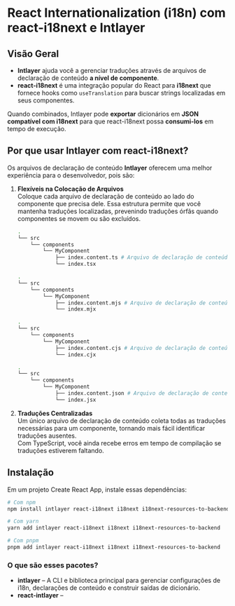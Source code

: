 # React Internationalization (i18n) com react-i18next e Intlayer

## Visão Geral

- **Intlayer** ajuda você a gerenciar traduções através de arquivos de declaração de conteúdo **a nível de componente**.
- **react-i18next** é uma integração popular do React para **i18next** que fornece hooks como `useTranslation` para buscar strings localizadas em seus componentes.

Quando combinados, Intlayer pode **exportar** dicionários em **JSON compatível com i18next** para que react-i18next possa **consumi-los** em tempo de execução.

## Por que usar Intlayer com react-i18next?

Os arquivos de declaração de conteúdo **Intlayer** oferecem uma melhor experiência para o desenvolvedor, pois são:

1. **Flexíveis na Colocação de Arquivos**  
   Coloque cada arquivo de declaração de conteúdo ao lado do componente que precisa dele. Essa estrutura permite que você mantenha traduções localizadas, prevenindo traduções órfãs quando componentes se movem ou são excluídos.

   ```bash codeFormat="typescript"
   .
   └── src
       └── components
           └── MyComponent
               ├── index.content.ts # Arquivo de declaração de conteúdo
               └── index.tsx
   ```

   ```bash codeFormat="esm"
   .
   └── src
       └── components
           └── MyComponent
               ├── index.content.mjs # Arquivo de declaração de conteúdo
               └── index.mjx
   ```

   ```bash codeFormat="cjs"
   .
   └── src
       └── components
           └── MyComponent
               ├── index.content.cjs # Arquivo de declaração de conteúdo
               └── index.cjx
   ```

   ```bash codeFormat="json"
   .
   └── src
       └── components
           └── MyComponent
               ├── index.content.json # Arquivo de declaração de conteúdo
               └── index.jsx
   ```

2. **Traduções Centralizadas**  
   Um único arquivo de declaração de conteúdo coleta todas as traduções necessárias para um componente, tornando mais fácil identificar traduções ausentes.  
   Com TypeScript, você ainda recebe erros em tempo de compilação se traduções estiverem faltando.

## Instalação

Em um projeto Create React App, instale essas dependências:

```bash
# Com npm
npm install intlayer react-i18next i18next i18next-resources-to-backend
```

```bash
# Com yarn
yarn add intlayer react-i18next i18next i18next-resources-to-backend
```

```bash
# Com pnpm
pnpm add intlayer react-i18next i18next i18next-resources-to-backend
```

### O que são esses pacotes?

- **intlayer** – A CLI e biblioteca principal para gerenciar configurações de i18n, declarações de conteúdo e construir saídas de dicionário.
- **react-intlayer** –